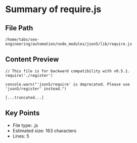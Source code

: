 # Summary of require.js
  
## File Path
`/home/tabs/seo-engineering/automation/node_modules/json5/lib/require.js`

## Content Preview
```
// This file is for backward compatibility with v0.5.1.
require('./register')

console.warn("'json5/require' is deprecated. Please use 'json5/register' instead.")

[...truncated...]
```

## Key Points
- File type: .js
- Estimated size: 163 characters
- Lines: 5
